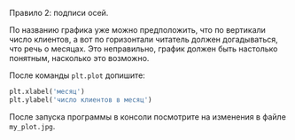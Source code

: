 Правило 2: подписи осей.

По названию графика уже можно предположить, что по вертикали число клиентов, а вот по горизонтали читатель должен догадываться, что речь о месяцах. Это неправильно, график должен быть настолько понятным, насколько это возможно.

После команды `plt.plot` допишите:
```python
plt.xlabel('месяц')
plt.ylabel('число клиентов в месяц')
```

После запуска программы в консоли посмотрите на изменения в файле `my_plot.jpg`.
